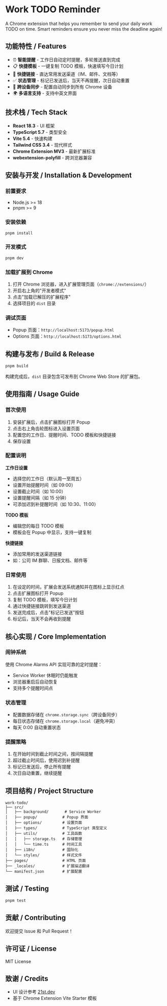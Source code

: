 # Work TODO Reminder

A Chrome extension that helps you remember to send your daily work TODO on time. Smart reminders ensure you never miss the deadline again!

## 功能特性 / Features

- ⏰ **智能提醒** - 工作日自动定时提醒，多轮推送直到完成
- 📋 **快捷模板** - 一键复制 TODO 模板，快速填写今日计划
- 🔗 **快捷链接** - 直达常用发送渠道（IM、邮件、文档等）
- ✅ **状态管理** - 标记已发送后，当天不再提醒，次日自动重置
- 🔄 **跨设备同步** - 配置自动同步到所有 Chrome 设备
- 🌍 **多语言支持** - 支持中英文界面

## 技术栈 / Tech Stack

- **React 18.3** - UI 框架
- **TypeScript 5.7** - 类型安全
- **Vite 5.4** - 快速构建
- **Tailwind CSS 3.4** - 现代样式
- **Chrome Extension MV3** - 最新扩展标准
- **webextension-polyfill** - 跨浏览器兼容

## 安装与开发 / Installation & Development

### 前置要求

- Node.js >= 18
- pnpm >= 9

### 安装依赖

```bash
pnpm install
```

### 开发模式

```bash
pnpm dev
```

### 加载扩展到 Chrome

1. 打开 Chrome 浏览器，进入扩展管理页面（`chrome://extensions/`）
2. 开启右上角的"开发者模式"
3. 点击"加载已解压的扩展程序"
4. 选择项目的 `dist` 目录

### 调试页面

- Popup 页面：`http://localhost:5173/popup.html`
- Options 页面：`http://localhost:5173/options.html`

## 构建与发布 / Build & Release

```bash
pnpm build
```

构建完成后，`dist` 目录包含可发布到 Chrome Web Store 的扩展包。

## 使用指南 / Usage Guide

### 首次使用

1. 安装扩展后，点击扩展图标打开 Popup
2. 点击右上角齿轮图标进入设置页面
3. 配置您的工作日、提醒时间、TODO 模板和快捷链接
4. 保存设置

### 配置说明

**工作日设置**

- 选择您的工作日（默认周一至周五）
- 设置开始提醒时间（如 09:00）
- 设置截止时间（如 10:00）
- 设置提醒间隔（如 15 分钟）
- 可添加迟到补提醒时间（如 10:30、11:00）

**TODO 模板**

- 编辑您的每日 TODO 模板
- 模板会在 Popup 中显示，支持一键复制

**快捷链接**

- 添加常用的发送渠道链接
- 如：公司 IM 群聊、日报文档、邮件等

### 日常使用

1. 在设定的时间，扩展会发送系统通知并在图标上显示红点
2. 点击扩展图标打开 Popup
3. 复制 TODO 模板，填写今日计划
4. 通过快捷链接跳转到发送渠道
5. 发送完成后，点击"标记已发送"按钮
6. 标记后，当天不会再收到提醒

## 核心实现 / Core Implementation

### 闹钟系统

使用 Chrome Alarms API 实现可靠的定时提醒：

- Service Worker 休眠时仍能触发
- 浏览器重启后自动恢复
- 支持多个提醒时间点

### 状态管理

- 配置数据存储在 `chrome.storage.sync`（跨设备同步）
- 每日状态存储在 `chrome.storage.local`（避免冲突）
- 每天 0:00 自动重置状态

### 提醒策略

1. 在开始时间到截止时间之间，按间隔提醒
2. 超过截止时间后，使用迟到补提醒
3. 标记已发送后，停止所有提醒
4. 次日自动重置，继续提醒

## 项目结构 / Project Structure

```
work-todo/
├── src/
│   ├── background/       # Service Worker
│   ├── popup/           # Popup 界面
│   ├── options/         # 设置页面
│   ├── types/           # TypeScript 类型定义
│   ├── utils/           # 工具函数
│   │   ├── storage.ts   # 存储管理
│   │   └── time.ts      # 时间工具
│   ├── i18n/            # 国际化
│   └── styles/          # 样式文件
├── pages/               # HTML 页面
├── _locales/            # 扩展描述翻译
└── manifest.json        # 扩展配置
```

## 测试 / Testing

```bash
pnpm test
```

## 贡献 / Contributing

欢迎提交 Issue 和 Pull Request！

## 许可证 / License

MIT License

## 致谢 / Credits

- UI 设计参考 [21st.dev](https://21st.dev/community/components)
- 基于 Chrome Extension Vite Starter 模板
